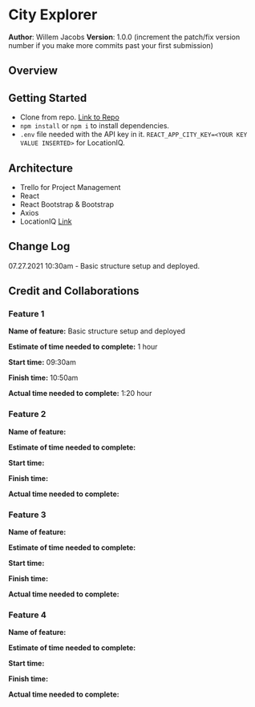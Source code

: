 # City Explorer

**Author**: Willem Jacobs
**Version**: 1.0.0 (increment the patch/fix version number if you make more commits past your first submission)

## Overview
<!-- Provide a high level overview of what this application is and why you are building it, beyond the fact that it's an assignment for this class. (i.e. What's your problem domain?) -->

## Getting Started

- Clone from repo. [Link to Repo](https://github.com/Willem-Jacobs/city-explorer)
- `npm install` or `npm i` to install dependencies.
- `.env` file needed with the API key in it. `REACT_APP_CITY_KEY=<YOUR KEY VALUE INSERTED>` for LocationIQ.

## Architecture

- Trello for Project Management
- React
- React Bootstrap & Bootstrap
- Axios
- LocationIQ [Link](https://locationiq.com/)

<!-- Provide a detailed description of the application design. What technologies (languages, libraries, etc) you're using, and any other relevant design information. -->

## Change Log

07.27.2021 10:30am - Basic structure setup and deployed.

<!--
01-01-2001 4:59pm - Application now has a fully-functional express server, with a GET route for the location resource. -->

## Credit and Collaborations
<!-- Give credit (and a link) to other people or resources that helped you build this application. -->

### Feature 1

**Name of feature:** Basic structure setup and deployed

**Estimate of time needed to complete:** 1 hour

**Start time:** 09:30am

**Finish time:** 10:50am

**Actual time needed to complete:** 1:20 hour

### Feature 2

**Name of feature:**

**Estimate of time needed to complete:**

**Start time:**

**Finish time:**

**Actual time needed to complete:**

### Feature 3

**Name of feature:**

**Estimate of time needed to complete:**

**Start time:**

**Finish time:**

**Actual time needed to complete:**

### Feature 4

**Name of feature:**

**Estimate of time needed to complete:**

**Start time:**

**Finish time:**

**Actual time needed to complete:**
